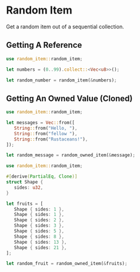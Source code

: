 # Random Item

Get a random item out of a sequential collection.

## Getting A Reference

```rs
use random_item::random_item;

let numbers = (0..99).collect::<Vec<u8>>();

let random_number = random_item(&numbers);
```

## Getting An Owned Value (Cloned)

```rs
use random_item::random_item;

let messages = Vec::from([
   String::from("Hello, "),
   String::from("fellow "),
   String::from("Rustaceans!"),
]);

let random_message = random_owned_item(&message);
```

```rs
use random_item::random_item;

#[derive(PartialEq, Clone)]
struct Shape {
   sides: u32,
}

let fruits = [
   Shape { sides: 1 },
   Shape { sides: 1 },
   Shape { sides: 2 },
   Shape { sides: 3 },
   Shape { sides: 5 },
   Shape { sides: 8 },
   Shape { sides: 13 },
   Shape { sides: 21 },
];

let random_fruit = random_owned_item(&fruits);
```
